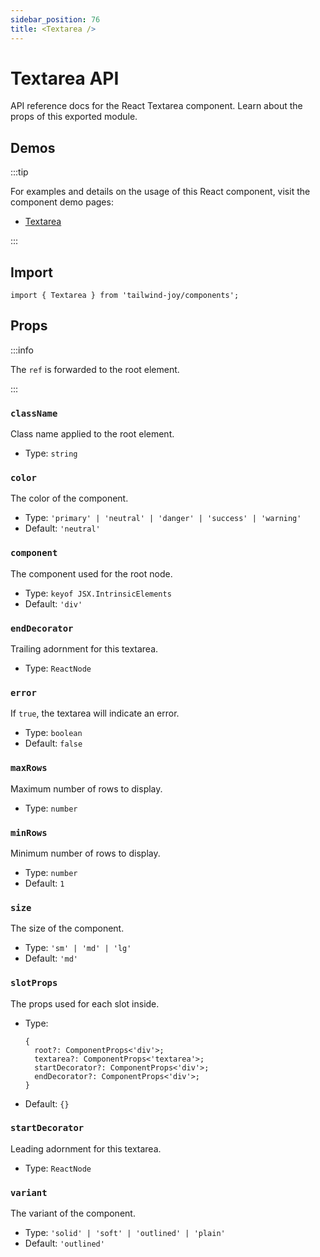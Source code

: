 ```yaml
---
sidebar_position: 76
title: <Textarea />
---
```


# Textarea API

<AvailableFrom version="0.6.0" />

API reference docs for the React Textarea component.
Learn about the props of this exported module.

## Demos

:::tip

For examples and details on the usage of this React component, visit the component demo pages:

- [Textarea](../components/textarea)

:::

## Import

```tsx
import { Textarea } from 'tailwind-joy/components';
```

## Props

:::info

The `ref` is forwarded to the root element.

:::

### `className`

Class name applied to the root element.

- Type: `string`

### `color`

The color of the component.

- Type: `'primary' | 'neutral' | 'danger' | 'success' | 'warning'`
- Default: `'neutral'`

### `component`

The component used for the root node.

- Type: `keyof JSX.IntrinsicElements`
- Default: `'div'`

### `endDecorator`

Trailing adornment for this textarea.

- Type: `ReactNode`

### `error`

If `true`, the textarea will indicate an error.

- Type: `boolean`
- Default: `false`

### `maxRows`

Maximum number of rows to display.

- Type: `number`

### `minRows`

Minimum number of rows to display.

- Type: `number`
- Default: `1`

### `size`

The size of the component.

- Type: `'sm' | 'md' | 'lg'`
- Default: `'md'`

### `slotProps`

The props used for each slot inside.

- Type:
  ```tsx
  {
    root?: ComponentProps<'div'>;
    textarea?: ComponentProps<'textarea'>;
    startDecorator?: ComponentProps<'div'>;
    endDecorator?: ComponentProps<'div'>;
  }
  ```
- Default: `{}`

### `startDecorator`

Leading adornment for this textarea.

- Type: `ReactNode`

### `variant`

The variant of the component.

- Type: `'solid' | 'soft' | 'outlined' | 'plain'`
- Default: `'outlined'`
